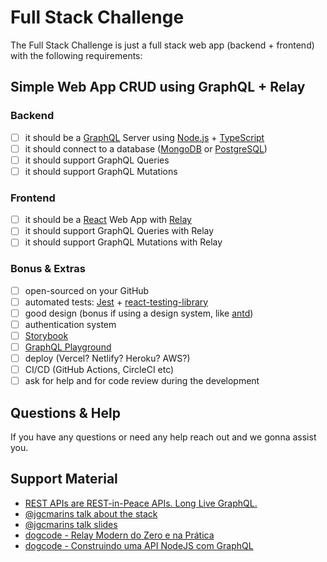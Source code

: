 # Full Stack Challenge

The Full Stack Challenge is just a full stack web app (backend + frontend) with the following requirements:

## Simple Web App CRUD using GraphQL + Relay

### Backend
- [ ] it should be a [GraphQL](https://graphql.org/) Server using [Node.js](https://nodejs.org/en/) + [TypeScript](https://www.typescriptlang.org/)
- [ ] it should connect to a database ([MongoDB](https://www.mongodb.com/) or [PostgreSQL](https://www.postgresql.org/))
- [ ] it should support GraphQL Queries
- [ ] it should support GraphQL Mutations

### Frontend
- [ ] it should be a [React](https://reactjs.org/) Web App with [Relay](https://relay.dev/)
- [ ] it should support GraphQL Queries with Relay
- [ ] it should support GraphQL Mutations with Relay

### Bonus & Extras
- [ ] open-sourced on your GitHub
- [ ] automated tests: [Jest](https://jestjs.io/) + [react-testing-library](https://testing-library.com/)
- [ ] good design (bonus if using a design system, like [antd](https://ant.design/))
- [ ] authentication system
- [ ] [Storybook](https://storybook.js.org/)
- [ ] [GraphQL Playground](https://github.com/graphql/graphql-playground)
- [ ] deploy (Vercel? Netlify? Heroku? AWS?)
- [ ] CI/CD (GitHub Actions, CircleCI etc)
- [ ] ask for help and for code review during the development

## Questions & Help
If you have any questions or need any help reach out and we gonna assist you.

## Support Material
- [REST APIs are REST-in-Peace APIs. Long Live GraphQL.](https://medium.com/edge-coders/rest-apis-are-rest-in-peace-apis-long-live-graphql-d412e559d8e4)
- [@jgcmarins](https://github.com/jgcmarins)[ talk about the stack](https://www.infoq.com/br/presentations/the-golden-stack/)
- [@jgcmarins](https://github.com/jgcmarins)[ talk slides](https://jgcmarins.github.io/the-golden-stack/)
- [dogcode - Relay Modern do Zero e na Prática](https://youtu.be/lXLiSLmhlMU)
- [dogcode - Construindo uma API NodeJS com GraphQL](https://youtu.be/yRni-IPRn90)
